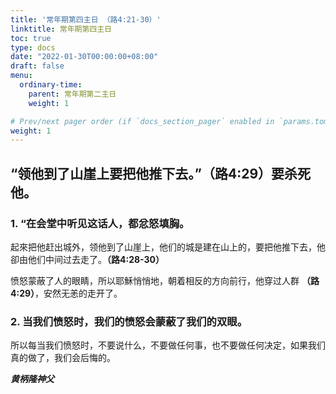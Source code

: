 ```yaml
---
title: '常年期第四主日 （路4:21-30）'
linktitle: 常年期第四主日
toc: true
type: docs
date: "2022-01-30T00:00:00+08:00"
draft: false
menu:
  ordinary-time:
    parent: 常年期第二主日
    weight: 1

# Prev/next pager order (if `docs_section_pager` enabled in `params.toml`)
weight: 1
---
```


## “领他到了山崖上要把他推下去。”（路4:29）要杀死他。

### 1. “在会堂中听见这话人，都忿怒填胸。
起來把他赶出城外，领他到了山崖上，他们的城是建在山上的，要把他推下去，他卻由他们中间过去走了。**（路4:28-30）**

愤怒蒙蔽了人的眼睛，所以耶穌悄悄地，朝着相反的方向前行，他穿过人群 **（路4:29）**，安然无恙的走开了。

### 2. 当我们愤怒时，我们的愤怒会蒙蔽了我们的双眼。
所以每当我们愤怒时，不要说什么，不要做任何事，也不要做任何决定，如果我们真的做了，我们会后悔的。


___黄柄隆神父___
